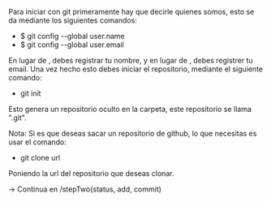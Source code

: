 Para iniciar con git primeramente hay que decirle quienes somos, esto se da mediante los siguientes comandos:

- $ git config --global user.name <name>
- $ git config --global user.email <email>

En lugar de <name>, debes registrar tu nombre, y en lugar de <email>, debes registrer tu email. Una vez hecho esto debes iniciar el repositorio, mediante el siguiente comando:

- git init

Esto genera un repositorio oculto en la carpeta, este repositorio se llama ".git".

Nota: Si es que deseas sacar un repositorio de github, lo que necesitas es usar el comando:

- git clone url

Poniendo la url del repositorio que deseas clonar.

-> Continua en /stepTwo(status, add, commit)